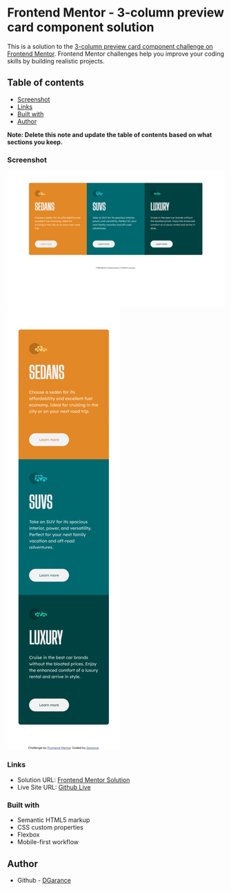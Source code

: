 # Frontend Mentor - 3-column preview card component solution

This is a solution to the
[3-column preview card component challenge on Frontend Mentor](https://www.frontendmentor.io/challenges/3column-preview-card-component-pH92eAR2-).
Frontend Mentor challenges help you improve your coding skills by building realistic projects.

## Table of contents

- [Screenshot](#screenshot)
- [Links](#links)
- [Built with](#built-with)
- [Author](#author)

**Note: Delete this note and update the table of contents based on what sections you keep.**

### Screenshot

![Desktop Screenshot](./screenshot/screenshot_desktop.png) ![Mobile Screenshot](./screenshot/screenshot_mobile.png)

### Links

- Solution URL:
  [Frontend Mentor Solution](https://www.frontendmentor.io/solutions/mobile-first-3-column-card-component-8UgLbVEkdr)
- Live Site URL: [Github Live](https://dgarance.github.io/3-column-challenge-card-component/)

### Built with

- Semantic HTML5 markup
- CSS custom properties
- Flexbox
- Mobile-first workflow

## Author

- Github - [DGarance](https://github.com/DGarance)
